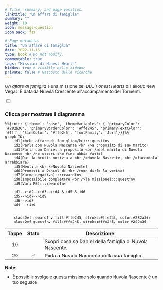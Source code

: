 ```yaml
---
# Title, summary, and page position.
linktitle: "Un affare di famiglia"
summary: ""
weight: 10
icon: message-question
icon_pack: fas

# Page metadata.
title: "Un affare di famiglia"
date: 2022-11-15
type: book # Do not modify.
commentable: true
tags: "Missioni di Honest Hearts"
hidden: true # Visibile nella sidebar
private: false # Nascosto dalle ricerche
---
```


<div class="fnv">


*Un affare di famiglia* è una missione del DLC *Honest Hearts* di Fallout: New Vegas. È data da Nuvola Crescente all'accampamento dei Tormenti.


<section class="chart-collapse">
<input type="checkbox" name="collapse2" id="handle2">
<h3 class="handle">
<label for="handle2">Clicca per mostrare il diagramma</label>
</h3>
<div class="content">

```mermaid
%%{init: {'theme': 'base', 'themeVariables': { 'primaryColor': '#282a36', 'primaryBorderColor': '#ffe245', 'primaryTextColor': '#fff', 'lineColor': '#ffe245', 'fontFamily': 'Jura'}}}%%
graph TD;
    id1(<b>Un affare di famiglia</b>):::questfnv
    id2(Parla con Nuvola Nascente <br />a proposito di suo marito)
    id3(Parla con Daniel a proposito <br />del marito di Nuvola Nascente <br />e scopri che fine abbia fatto)
    id4(Dai la brutta notizia a <br />Nuvola Nascente, <br />facendola arrabbiare)
    id5(Menti a <br />Nuvola Nascente)
    id6(Prometti a Daniel di <br />non dirle la verità)
    id7(Karma negativo):::rewardfnv 
    id8(Impossibile completare <br />la missione):::questfnv
    id9(Vari PE):::rewardfnv

    id1-->id2-->id3-->id4 & id5 & id6
    id5-->id7-->id9
    id6-->id8
    id4--->id9
    
    
    classDef rewardfnv fill:#ffe245, stroke:#ffe245, color:#282a36;
    classDef questfnv fill:#ffe245, stroke:#ffe245, color:#282a36;
```

</div>
</section>

| Tappe |       Stato        | Descrizione |
|:-----:|:------------------:| ----------- |
|                           10                          |            | Scopri cosa sa Daniel della famiglia di Nuvola Nascente.                                                                                                                    |
|                           20                          | :white_check_mark: | Parla a Nuvola Nascente della sua famiglia.                                                                                                                                 |






**Note**:
- È possibile svolgere questa missione solo quando Nuvola Nascente è un tuo seguace


</div>


